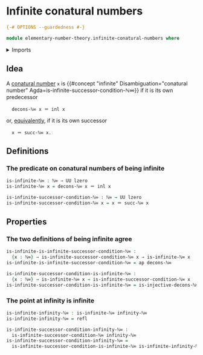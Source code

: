 # Infinite conatural numbers

```agda
{-# OPTIONS --guardedness #-}

module elementary-number-theory.infinite-conatural-numbers where
```

<details><summary>Imports</summary>

```agda
open import elementary-number-theory.conatural-numbers
open import elementary-number-theory.equality-conatural-numbers

open import foundation.action-on-identifications-functions
open import foundation.coproduct-types
open import foundation.universe-levels

open import foundation-core.identity-types
```

</details>

## Idea

A [conatural number](elementary-number-theory.conatural-numbers.md) `x` is
{{#concept "infinite" Disambiguation="conatural number" Agda=is-infinite-successor-condition-ℕ∞}}
if it is its own predecessor

```text
  decons-ℕ∞ x ＝ inl x
```

or, [equivalently](foundation-core.equivalences.md), if it is its own successor

```text
  x ＝ succ-ℕ∞ x.
```

## Definitions

### The predicate on conatural numbers of being infinite

```agda
is-infinite-ℕ∞ : ℕ∞ → UU lzero
is-infinite-ℕ∞ x = decons-ℕ∞ x ＝ inl x

is-infinite-successor-condition-ℕ∞ : ℕ∞ → UU lzero
is-infinite-successor-condition-ℕ∞ x = x ＝ succ-ℕ∞ x
```

## Properties

### The two definitions of being infinite agree

```agda
is-infinite-is-infinite-successor-condition-ℕ∞ :
  {x : ℕ∞} → is-infinite-successor-condition-ℕ∞ x → is-infinite-ℕ∞ x
is-infinite-is-infinite-successor-condition-ℕ∞ = ap decons-ℕ∞

is-infinite-successor-condition-is-infinite-ℕ∞ :
  {x : ℕ∞} → is-infinite-ℕ∞ x → is-infinite-successor-condition-ℕ∞ x
is-infinite-successor-condition-is-infinite-ℕ∞ = is-injective-decons-ℕ∞
```

### The point at infinity is infinite

```agda
is-infinite-infinity-ℕ∞ : is-infinite-ℕ∞ infinity-ℕ∞
is-infinite-infinity-ℕ∞ = refl

is-infinite-successor-condition-infinity-ℕ∞ :
  is-infinite-successor-condition-ℕ∞ infinity-ℕ∞
is-infinite-successor-condition-infinity-ℕ∞ =
  is-infinite-successor-condition-is-infinite-ℕ∞ is-infinite-infinity-ℕ∞
```

